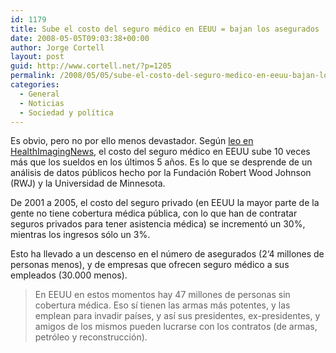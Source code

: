 ```yaml
---
id: 1179
title: Sube el costo del seguro médico en EEUU = bajan los asegurados
date: 2008-05-05T09:03:38+00:00
author: Jorge Cortell
layout: post
guid: http://www.cortell.net/?p=1205
permalink: /2008/05/05/sube-el-costo-del-seguro-medico-en-eeuu-bajan-los-asegurados/
categories:
  - General
  - Noticias
  - Sociedad y polí­tica
---
```

Es obvio, pero no por ello menos devastador. Según <a title="artículo" href="http://www.healthimaging.com/content/view/10608/89/" target="_blank">leo en HealthImagingNews</a>, el costo del seguro médico en EEUU sube 10 veces más que los sueldos en los últimos 5 años. Es lo que se desprende de un análisis de datos públicos hecho por la Fundación Robert Wood Johnson (RWJ) y la Universidad de Minnesota.

De 2001 a 2005, el costo del seguro privado (en EEUU la mayor parte de la gente no tiene cobertura médica pública, con lo que han de contratar seguros privados para tener asistencia médica) se incrementó un 30%, mientras los ingresos sólo un 3%.

Esto ha llevado a un descenso en el número de asegurados (2‘4 millones de personas menos), y de empresas que ofrecen seguro médico a sus empleados (30.000 menos).

> En EEUU en estos momentos hay 47 millones de personas sin cobertura médica. Eso sí tienen las armas más potentes, y las emplean para invadir países, y así sus presidentes, ex-presidentes, y amigos de los mismos pueden lucrarse con los contratos (de armas, petróleo y reconstrucción).